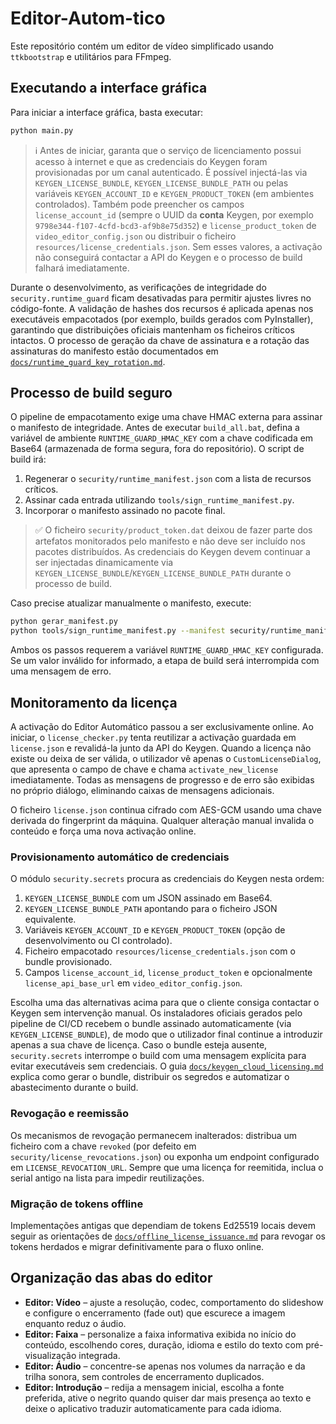 # Editor-Autom-tico

Este repositório contém um editor de vídeo simplificado usando `ttkbootstrap` e utilitários para FFmpeg.

## Executando a interface gráfica

Para iniciar a interface gráfica, basta executar:

```bash
python main.py
```

> ℹ️ Antes de iniciar, garanta que o serviço de licenciamento possui acesso à
> internet e que as credenciais do Keygen foram provisionadas por um canal
> autenticado. É possível injectá-las via `KEYGEN_LICENSE_BUNDLE`,
> `KEYGEN_LICENSE_BUNDLE_PATH` ou pelas variáveis `KEYGEN_ACCOUNT_ID` e
> `KEYGEN_PRODUCT_TOKEN` (em ambientes controlados). Também pode preencher os
> campos `license_account_id` (sempre o UUID da **conta** Keygen, por exemplo
> `9798e344-f107-4cfd-bcd3-af9b8e75d352`) e `license_product_token` de
> `video_editor_config.json` ou distribuir o ficheiro
> `resources/license_credentials.json`. Sem esses valores, a activação não
> conseguirá contactar a API do Keygen e o processo de build falhará
> imediatamente.

Durante o desenvolvimento, as verificações de integridade do `security.runtime_guard`
ficam desativadas para permitir ajustes livres no código-fonte. A validação de hashes
dos recursos é aplicada apenas nos executáveis empacotados (por exemplo, builds
gerados com PyInstaller), garantindo que distribuições oficiais mantenham os ficheiros
críticos intactos. O processo de geração da chave de assinatura e a rotação das
assinaturas do manifesto estão documentados em [`docs/runtime_guard_key_rotation.md`](docs/runtime_guard_key_rotation.md).

## Processo de build seguro

O pipeline de empacotamento exige uma chave HMAC externa para assinar o manifesto de
integridade. Antes de executar `build_all.bat`, defina a variável de ambiente
`RUNTIME_GUARD_HMAC_KEY` com a chave codificada em Base64 (armazenada de forma segura,
fora do repositório). O script de build irá:

1. Regenerar o `security/runtime_manifest.json` com a lista de recursos críticos.
2. Assinar cada entrada utilizando `tools/sign_runtime_manifest.py`.
3. Incorporar o manifesto assinado no pacote final.

> ✅ O ficheiro `security/product_token.dat` deixou de fazer parte dos artefatos
> monitorados pelo manifesto e não deve ser incluído nos pacotes distribuídos.
> As credenciais do Keygen devem continuar a ser injectadas dinamicamente via
> `KEYGEN_LICENSE_BUNDLE`/`KEYGEN_LICENSE_BUNDLE_PATH` durante o processo de
> build.

Caso precise atualizar manualmente o manifesto, execute:

```bash
python gerar_manifest.py
python tools/sign_runtime_manifest.py --manifest security/runtime_manifest.json --base-dir .
```

Ambos os passos requerem a variável `RUNTIME_GUARD_HMAC_KEY` configurada. Se um valor
inválido for informado, a etapa de build será interrompida com uma mensagem de erro.

## Monitoramento da licença

A activação do Editor Automático passou a ser exclusivamente online. Ao iniciar,
o `license_checker.py` tenta reutilizar a activação guardada em `license.json` e
revalidá-la junto da API do Keygen. Quando a licença não existe ou deixa de ser
válida, o utilizador vê apenas o `CustomLicenseDialog`, que apresenta o campo de
chave e chama `activate_new_license` imediatamente. Todas as mensagens de
progresso e de erro são exibidas no próprio diálogo, eliminando caixas de
mensagens adicionais.

O ficheiro `license.json` continua cifrado com AES-GCM usando uma chave derivada
do fingerprint da máquina. Qualquer alteração manual invalida o conteúdo e força
uma nova activação online.

### Provisionamento automático de credenciais

O módulo `security.secrets` procura as credenciais do Keygen nesta ordem:

1. `KEYGEN_LICENSE_BUNDLE` com um JSON assinado em Base64.
2. `KEYGEN_LICENSE_BUNDLE_PATH` apontando para o ficheiro JSON equivalente.
3. Variáveis `KEYGEN_ACCOUNT_ID` e `KEYGEN_PRODUCT_TOKEN` (opção de
   desenvolvimento ou CI controlado).
4. Ficheiro empacotado `resources/license_credentials.json` com o bundle
   provisionado.
5. Campos `license_account_id`, `license_product_token` e opcionalmente
   `license_api_base_url` em `video_editor_config.json`.

Escolha uma das alternativas acima para que o cliente consiga contactar o Keygen
sem intervenção manual. Os instaladores oficiais gerados pelo pipeline de CI/CD
recebem o bundle assinado automaticamente (via `KEYGEN_LICENSE_BUNDLE`), de modo
que o utilizador final continue a introduzir apenas a sua chave de licença. Caso
o bundle esteja ausente, `security.secrets` interrompe o build com uma mensagem
explícita para evitar executáveis sem credenciais. O guia
[`docs/keygen_cloud_licensing.md`](docs/keygen_cloud_licensing.md) explica como
gerar o bundle, distribuir os segredos e automatizar o abastecimento durante o
build.

### Revogação e reemissão

Os mecanismos de revogação permanecem inalterados: distribua um ficheiro com a
chave `revoked` (por defeito em `security/license_revocations.json`) ou exponha
um endpoint configurado em `LICENSE_REVOCATION_URL`. Sempre que uma licença for
reemitida, inclua o serial antigo na lista para impedir reutilizações.

### Migração de tokens offline

Implementações antigas que dependiam de tokens Ed25519 locais devem seguir as
orientações de [`docs/offline_license_issuance.md`](docs/offline_license_issuance.md)
para revogar os tokens herdados e migrar definitivamente para o fluxo online.

## Organização das abas do editor

- **Editor: Vídeo** – ajuste a resolução, codec, comportamento do slideshow e configure o encerramento (fade out) que escurece a imagem enquanto reduz o áudio.
- **Editor: Faixa** – personalize a faixa informativa exibida no início do conteúdo, escolhendo cores, duração, idioma e estilo do texto com pré-visualização integrada.
- **Editor: Áudio** – concentre-se apenas nos volumes da narração e da trilha sonora, sem controles de encerramento duplicados.
- **Editor: Introdução** – redija a mensagem inicial, escolha a fonte preferida, ative o negrito quando quiser dar mais presença ao texto e deixe o aplicativo traduzir automaticamente para cada idioma.
